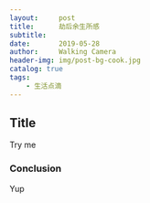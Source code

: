 ```yaml
---
layout:     post
title:      劫后余生所感
subtitle:   
date:       2019-05-28
author:     Walking Camera
header-img: img/post-bg-cook.jpg
catalog: true
tags:
    - 生活点滴
---
```

## Title
Try me 
### Conclusion
Yup